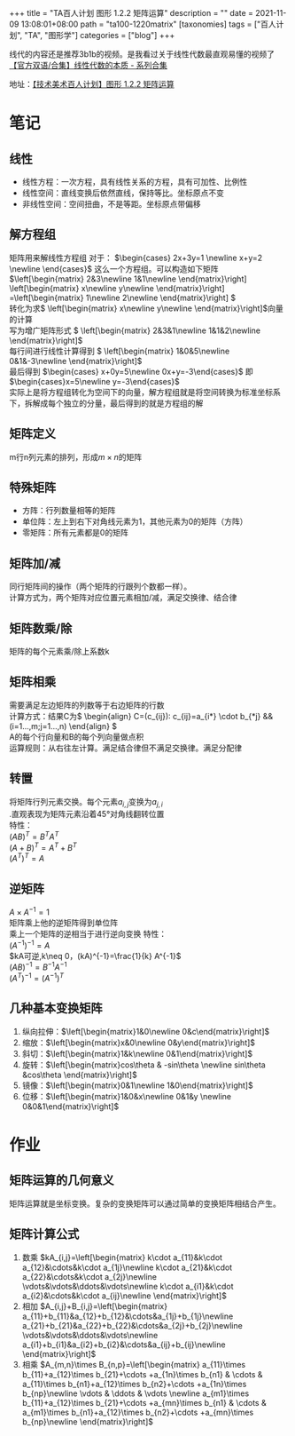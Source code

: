 +++
title = "TA百人计划 图形 1.2.2 矩阵运算"
description = ""
date = 2021-11-09 13:08:01+08:00
path = "ta100-1220matrix"
[taxonomies]
tags = ["百人计划", "TA", "图形学"]
categories = ["blog"]
+++

线代的内容还是推荐3b1b的视频。是我看过关于线性代数最直观易懂的视频了  
[【官方双语/合集】线性代数的本质 - 系列合集](https://www.bilibili.com/video/BV1ys411472E)
<!-- more -->
地址：[【技术美术百人计划】图形 1.2.2 矩阵运算](https://www.bilibili.com/video/BV1mi4y1T77i)

# 笔记
## 线性
- 线性方程：一次方程，具有线性关系的方程，具有可加性、比例性
- 线性空间：直线变换后依然直线，保持等比。坐标原点不变
- 非线性空间：空间扭曲，不是等距。坐标原点带偏移
## 解方程组
矩阵用来解线性方程组
对于：
$\begin{cases}
2x+3y=1 \newline
x+y=2 \newline
\end{cases}$ 这么一个方程组。可以构造如下矩阵  
$\left[\begin{matrix}
2&3\newline
1&1\newline
\end{matrix}\right]
\left[\begin{matrix}
x\newline
y\newline
\end{matrix}\right]
=\left[\begin{matrix}
1\newline
2\newline
\end{matrix}\right]
$  
转化为求$
\left[\begin{matrix}
x\newline
y\newline
\end{matrix}\right]$向量的计算  
写为增广矩阵形式
$
\left[\begin{matrix}
2&3&1\newline
1&1&2\newline
\end{matrix}\right]$  
每行间进行线性计算得到
$
\left[\begin{matrix}
1&0&5\newline
0&1&-3\newline
\end{matrix}\right]$  
最后得到
$\begin{cases}
x+0y=5\newline
0x+y=-3\end{cases}$ 即 $\begin{cases}x=5\newline y=-3\end{cases}$  
实际上是将方程组转化为空间下的向量，解方程组就是将空间转换为标准坐标系下，拆解成每个独立的分量，最后得到的就是方程组的解
## 矩阵定义
m行n列元素的排列，形成$m \times n$的矩阵
## 特殊矩阵
- 方阵：行列数量相等的矩阵
- 单位阵：左上到右下对角线元素为1，其他元素为0的矩阵（方阵）
- 零矩阵：所有元素都是0的矩阵
## 矩阵加/减
同行矩阵间的操作（两个矩阵的行跟列个数都一样）。  
计算方式为，两个矩阵对应位置元素相加/减，满足交换律、结合律
## 矩阵数乘/除
矩阵的每个元素乘/除上系数k
## 矩阵相乘
需要满足左边矩阵的列数等于右边矩阵的行数  
计算方式：结果C为$
\begin{align}
C=(c_{ij}):
c_{ij}=a_{i*} \cdot b_{*j} && (i=1...,m;j=1...,n)
\end{align}
$  
A的每个行向量和B的每个列向量做点积  
运算规则：从右往左计算。满足结合律但不满足交换律。满足分配律
## 转置
将矩阵行列元素交换。每个元素$a_{i,j}$变换为$a_{j,i}$  
 .直观表现为矩阵元素沿着45°对角线翻转位置  
特性：  
$(AB)^T=B^TA^T$  
$(A+B)^T=A^T+B^T$  
$(A^T)^T=A$
## 逆矩阵
$A \times A^{-1} = 1$  
矩阵乘上他的逆矩阵得到单位阵  
乘上一个矩阵的逆相当于进行逆向变换
特性：  
$(A^{-1})^{-1}=A$  
$kA可逆,k\neq 0，(kA)^{-1}=\frac{1}{k} A^{-1}$  
$(AB)^{-1}=B^{-1}A^{-1}$  
$(A^T)^{-1}=(A^{-1})^T$
## 几种基本变换矩阵
1. 纵向拉伸：$\left[\begin{matrix}1&0\newline 0&c\end{matrix}\right]$
2. 缩放：$\left[\begin{matrix}x&0\newline 0&y\end{matrix}\right]$
3. 斜切：$\left[\begin{matrix}1&k\newline 0&1\end{matrix}\right]$
4. 旋转：$\left[\begin{matrix}cos\theta & -sin\theta \newline sin\theta &cos\theta \end{matrix}\right]$
5. 镜像：$\left[\begin{matrix}0&1\newline 1&0\end{matrix}\right]$
6. 位移：$\left[\begin{matrix}1&0&x\newline 0&1&y \newline 0&0&1\end{matrix}\right]$
# 作业
## 矩阵运算的几何意义
矩阵运算就是坐标变换。复杂的变换矩阵可以通过简单的变换矩阵相结合产生。
## 矩阵计算公式
1. 数乘
$kA_{i,j}=\left[\begin{matrix}
 k\cdot a_{11}&k\cdot a_{12}&\cdots&k\cdot a_{1j}\newline
 k\cdot a_{21}&k\cdot a_{22}&\cdots&k\cdot a_{2j}\newline 
 \vdots&\vdots&\ddots&\vdots\newline 
 k\cdot a_{i1}&k\cdot a_{i2}&\cdots&k\cdot a_{ij}\newline 
\end{matrix}\right]$
2. 相加
$A_{i,j}+B_{i,j}=\left[\begin{matrix}
 a_{11}+b_{11}&a_{12}+b_{12}&\cdots&a_{1j}+b_{1j}\newline
 a_{21}+b_{21}&a_{22}+b_{22}&\cdots&a_{2j}+b_{2j}\newline 
 \vdots&\vdots&\ddots&\vdots\newline 
 a_{i1}+b_{i1}&a_{i2}+b_{i2}&\cdots&a_{ij}+b_{ij}\newline 
\end{matrix}\right]$
3. 相乘
$A_{m,n}\times B_{n,p}=\left[\begin{matrix}
a_{11}\times b_{11}+a_{12}\times b_{21}+\cdots +a_{1n}\times b_{n1} & \cdots & a_{11}\times b_{n1}+a_{12}\times b_{n2}+\cdots +a_{1n}\times b_{np}\newline
\vdots & \ddots & \vdots \newline
a_{m1}\times b_{11}+a_{12}\times b_{21}+\cdots +a_{mn}\times b_{n1} & \cdots & a_{m1}\times b_{n1}+a_{12}\times b_{n2}+\cdots +a_{mn}\times b_{np}\newline
\end{matrix}\right]$
